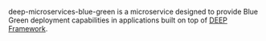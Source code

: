 deep-microservices-blue-green is a microservice designed to provide Blue Green deployment capabilities
in applications built on top of [DEEP Framework](https://github.com/MitocGroup/deep-framework).


